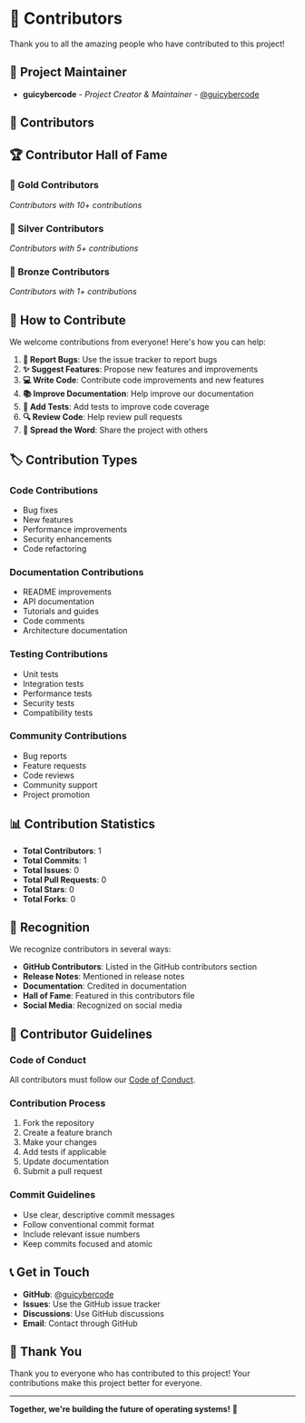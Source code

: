 # 🤝 Contributors

Thank you to all the amazing people who have contributed to this project!

## 👑 **Project Maintainer**

- **guicybercode** - *Project Creator & Maintainer* - [@guicybercode](https://github.com/guicybercode)

## 🌟 **Contributors**

<!-- Add contributors here as they contribute -->

## 🏆 **Contributor Hall of Fame**

### **🥇 Gold Contributors**
*Contributors with 10+ contributions*

<!-- Add gold contributors here -->

### **🥈 Silver Contributors**
*Contributors with 5+ contributions*

<!-- Add silver contributors here -->

### **🥉 Bronze Contributors**
*Contributors with 1+ contributions*

<!-- Add bronze contributors here -->

## 🎯 **How to Contribute**

We welcome contributions from everyone! Here's how you can help:

1. **🐛 Report Bugs**: Use the issue tracker to report bugs
2. **✨ Suggest Features**: Propose new features and improvements
3. **💻 Write Code**: Contribute code improvements and new features
4. **📚 Improve Documentation**: Help improve our documentation
5. **🧪 Add Tests**: Add tests to improve code coverage
6. **🔍 Review Code**: Help review pull requests
7. **📢 Spread the Word**: Share the project with others

## 🏷️ **Contribution Types**

### **Code Contributions**
- Bug fixes
- New features
- Performance improvements
- Security enhancements
- Code refactoring

### **Documentation Contributions**
- README improvements
- API documentation
- Tutorials and guides
- Code comments
- Architecture documentation

### **Testing Contributions**
- Unit tests
- Integration tests
- Performance tests
- Security tests
- Compatibility tests

### **Community Contributions**
- Bug reports
- Feature requests
- Code reviews
- Community support
- Project promotion

## 📊 **Contribution Statistics**

<!-- This will be updated automatically by GitHub -->

- **Total Contributors**: 1
- **Total Commits**: 1
- **Total Issues**: 0
- **Total Pull Requests**: 0
- **Total Stars**: 0
- **Total Forks**: 0

## 🎉 **Recognition**

We recognize contributors in several ways:

- **GitHub Contributors**: Listed in the GitHub contributors section
- **Release Notes**: Mentioned in release notes
- **Documentation**: Credited in documentation
- **Hall of Fame**: Featured in this contributors file
- **Social Media**: Recognized on social media

## 🤝 **Contributor Guidelines**

### **Code of Conduct**
All contributors must follow our [Code of Conduct](.github/CODE_OF_CONDUCT.md).

### **Contribution Process**
1. Fork the repository
2. Create a feature branch
3. Make your changes
4. Add tests if applicable
5. Update documentation
6. Submit a pull request

### **Commit Guidelines**
- Use clear, descriptive commit messages
- Follow conventional commit format
- Include relevant issue numbers
- Keep commits focused and atomic

## 📞 **Get in Touch**

- **GitHub**: [@guicybercode](https://github.com/guicybercode)
- **Issues**: Use the GitHub issue tracker
- **Discussions**: Use GitHub discussions
- **Email**: Contact through GitHub

## 🙏 **Thank You**

Thank you to everyone who has contributed to this project! Your contributions make this project better for everyone.

---

**Together, we're building the future of operating systems!** 🚀